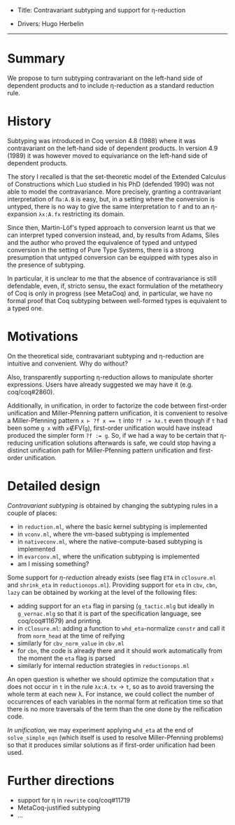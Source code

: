 - Title: Contravariant subtyping and support for η-reduction

- Drivers: Hugo Herbelin

----

# Summary

We propose to turn subtyping contravariant on the left-hand side of dependent products and to include η-reduction as a standard reduction rule.

# History

Subtyping was introduced in Coq version 4.8 (1988) where it was contravariant on the left-hand side of dependent products. In version 4.9 (1989) it was however moved to equivariance on the left-hand side of dependent products.

The story I recalled is that the set-theoretic model of the Extended Calculus of Constructions which Luo studied in his PhD (defended 1990) was not able to model the contravariance. More precisely, granting a contravariant interpretation of `Πa:A.B` is easy, but, in a setting where the conversion is untyped, there is no way to give the same interpretation to `f` and to an η-expansion `λx:A.fx` restricting its domain.

Since then, Martin-Löf's typed approach to conversion learnt us that we can interpret typed conversion instead, and, by results from Adams, Siles and the author who proved the equivalence of typed and untyped conversion in the setting of Pure Type Systems, there is a strong presumption that untyped conversion can be equipped with types also in the presence of subtyping.

In particular, it is unclear to me that the absence of contravariance is still defendable, even, if, stricto sensu, the exact formulation of the metatheory of Coq is only in progress (see MetaCoq) and, in particular, we have no formal proof that Coq subtyping between well-formed types is equivalent to a typed one.

# Motivations

On the theoretical side, contravariant subtyping and η-reduction are intuitive and convenient. Why do without?

Also, transparently supporting η-reduction allows to manipulate shorter expressions. Users have already suggested we may have it (e.g. coq/coq#2860).

Additionally, in unification, in order to factorize the code between first-order unification and Miller-Pfenning pattern unification, it is convenient to resolve a Miller-Pfenning pattern `x ⊢ ?f x == t` into `?f := λx.t` even though if `t` had been some `g x` with `x`∉FV(`g`), first-order unification would have instead produced the simpler form `?f := g`. So, if we had a way to be certain that η-reducing unification solutions afterwards is safe, we could stop having a distinct unification path for Miller-Pfenning pattern unification and first-order unification.

# Detailed design

_Contravariant subtyping_ is obtained by changing the subtyping rules in a couple of places:

- in `reduction.ml`, where the basic kernel subtyping is implemented
- in `vconv.ml`, where the vm-based subtyping is implemented
- in `nativeconv.ml`, where the native-compute-based subtyping is implemented
- in `evarconv.ml`, where the unification subtyping is implemented
- am I missing something?

Some support for _η-reduction_ already exists (see flag `ETA` in `cClosure.ml` and `shrink_eta` in `reductionops.ml`). Providing support for `eta` in `cbv`, `cbn`, `lazy` can be obtained by working at the level of the following files:

- adding support for an `eta` flag in parsing (`g_tactic.mlg` but ideally in `g_vernac.mlg` so that it is part of the specification language, see coq/coq#11679) and printing.
- in `cClosure.ml`: adding a function to `whd_eta`-normalize `constr` and call it from `norm_head` at the time of reifying
- similarly for `cbv_norm_value` in `cbv.ml`
- for `cbn`, the code is already there and it should work automatically from the moment the `eta` flag is parsed
- similarly for internal reduction strategies in `reductionops.ml`

An open question is whether we should optimize the computation that `x` does not occur in `t` in the rule `λx:A.tx` → `t`, so as to avoid traversing the whole term at each new λ. For instance, we could collect the number of occurrences of each variables in the normal form at reification time so that there is no more traversals of the term than the one done by the reification code.

_In unification_, we may experiment applying `whd_eta` at the end of `solve_simple_eqn` (which itself is used to resolve Miller-Pfenning problems) so that it produces similar solutions as if first-order unification had been used.

# Further directions

- support for η in `rewrite` coq/coq#11719
- MetaCoq-justified subtyping
- ...

